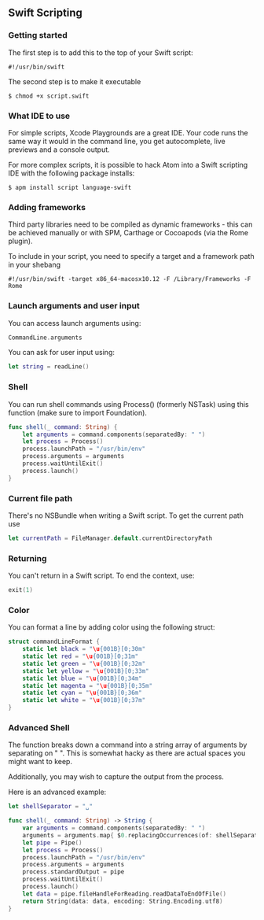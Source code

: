 ## Swift Scripting

### Getting started

The first step is to add this to the top of your Swift script:
``` shell
#!/usr/bin/swift
```

The second step is to make it executable
``` shell
$ chmod +x script.swift
```
### What IDE to use

For simple scripts, Xcode Playgrounds are a great IDE. Your code runs the same way it would in the command line, you get autocomplete, live previews and a console output.

For more complex scripts, it is possible to hack Atom into a Swift scripting IDE with the following package installs:
``` shell
$ apm install script language-swift
```

### Adding frameworks
Third party libraries need to be compiled as dynamic frameworks - this can be achieved manually or with SPM, Carthage or Cocoapods (via the Rome plugin).

To include in your script, you need to specify a target and a framework path in your shebang
```shell
#!/usr/bin/swift -target x86_64-macosx10.12 -F /Library/Frameworks -F Rome
```

### Launch arguments and user input
You can access launch arguments using:
```swift
CommandLine.arguments
```

You can ask for user input using:
```swift
let string = readLine()
```

### Shell

You can run shell commands using Process() (formerly NSTask) using this function (make sure to import Foundation). 

```swift 
func shell(_ command: String) {
    let arguments = command.components(separatedBy: " ")
    let process = Process()
    process.launchPath = "/usr/bin/env"
    process.arguments = arguments
    process.waitUntilExit()
    process.launch()
}
```

### Current file path
There's no NSBundle when writing a Swift script. To get the current path use
```swift
let currentPath = FileManager.default.currentDirectoryPath
```

### Returning 
You can't return in a Swift script. To end the context, use:
```swift
exit(1)
```

### Color

You can format a line by adding color using the following struct:
```swift
struct commandLineFormat {
    static let black = "\u{001B}[0;30m"
    static let red = "\u{001B}[0;31m"
    static let green = "\u{001B}[0;32m"
    static let yellow = "\u{001B}[0;33m"
    static let blue = "\u{001B}[0;34m"
    static let magenta = "\u{001B}[0;35m"
    static let cyan = "\u{001B}[0;36m"
    static let white = "\u{001B}[0;37m"
}
```

### Advanced Shell

The function breaks down a command into a string array of arguments by separating on " ". This is somewhat hacky as there are actual spaces you might want to keep. 

Additionally, you may wish to capture the output from the process. 

Here is an advanced example: 

```swift
let shellSeparator = "␣"

func shell(_ command: String) -> String {
    var arguments = command.components(separatedBy: " ")
    arguments = arguments.map{ $0.replacingOccurrences(of: shellSeparator, with: " ")}
    let pipe = Pipe()
    let process = Process()
    process.launchPath = "/usr/bin/env"
    process.arguments = arguments
    process.standardOutput = pipe
    process.waitUntilExit()
    process.launch()
    let data = pipe.fileHandleForReading.readDataToEndOfFile()
    return String(data: data, encoding: String.Encoding.utf8)
}
```
